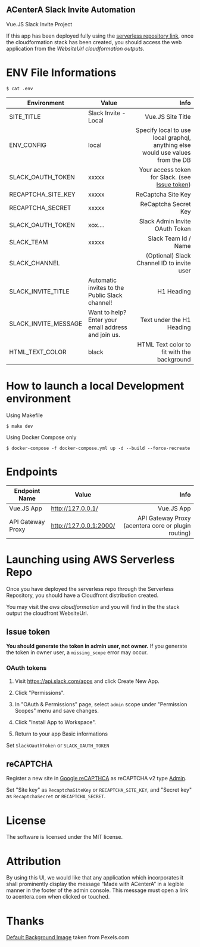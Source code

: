 ACenterA Slack Invite Automation
------------

Vue.JS Slack Invite Project

If this app has been deployed fully using the [serverless repository link](https://serverlessrepo.aws.amazon.com/applications/arn:aws:serverlessrepo:us-east-1:356769441913:applications~slack-invite), once the cloudformation stack has been created, you should access the web application from the *WebsiteUrl cloudformation outputs*.

# ENV File Informations

    $ cat .env

| Environment   | Value          | Info  |
| ------------- |---------------| -----:|
| SITE_TITLE | Slack Invite - Local | Vue.JS Site Title |
| ENV_CONFIG | local | Specify local to use local graphql, anything else would use values from the DB |
| SLACK_OAUTH_TOKEN | xxxxx | Your access token for Slack. (see [Issue token](#issue-token)) |
| RECAPTCHA_SITE_KEY | xxxxx | ReCaptcha Site Key |
| RECAPTCHA_SECRET | xxxxx | ReCaptcha Secret Key |
| SLACK_OAUTH_TOKEN | xox.... | Slack Admin Invite OAuth Token |
| SLACK_TEAM | xxxxx | Slack Team Id / Name |
| SLACK_CHANNEL | | (Optional) Slack Channel ID to invite user |
| SLACK_INVITE_TITLE | Automatic invites to the Public Slack channel! | H1 Heading |
| SLACK_INVITE_MESSAGE | Want to help? Enter your email address and join us. | Text under the H1 Heading |
| HTML_TEXT_COLOR | black | HTML Text color to fit with the background |

# How to launch a local Development environment

Using Makefile

    $ make dev

Using Docker Compose only

    $ docker-compose -f docker-compose.yml up -d --build --force-recreate


# Endpoints

| Endpoint Name  | Value          | Info  |
| ------------- |---------------| -----:|
| Vue.JS App | http://127.0.0.1/ | Vue.JS App |
| API Gateway Proxy | http://127.0.0.1:2000/ | API Gateway Proxy (acentera core or plugin routing) |

# Launching using AWS Serverless Repo

Once you have deployed the serverless repo through the Serverless Repository, you should have a Cloudfront distribution created.

You may visit the *aws cloudformation* and you will find in the the stack output the cloudfront WebsiteUrl.


## Issue token
**You should generate the token in admin user, not owner.** If you generate the token in owner user, a `missing_scope` error may occur.

### OAuth tokens

1. Visit <https://api.slack.com/apps> and click Create New App.

2. Click "Permissions".

3. In "OAuth & Permissions" page, select `admin` scope under "Permission Scopes" menu and save changes.

4. Click "Install App to Workspace".

5. Return to your app Basic informations

Set `SlackOauthToken` or `SLACK_OAUTH_TOKEN`


## reCAPTCHA
Register a new site in [Google reCAPTHCA](https://www.google.com/recaptcha/)
as reCAPTCHA v2 type [Admin](https://www.google.com/recaptcha/admin/).

Set "Site key" as `RecaptchaSiteKey` or `RECAPTCHA_SITE_KEY`,
and "Secret key" as `RecaptchaSecret` or `RECAPTCHA_SECRET`.


# License
The software is licensed under the MIT license.

# Attribution
By using this UI, we would like that any application which incorporates it shall prominently display the message “Made with ACenterA” in a legible manner in the footer of the admin console. This message must open a link to acentera.com when clicked or touched.

# Thanks

[Default Background Image](https://www.pexels.com/photo/blue-and-purple-cosmic-sky-956999/) taken from Pexels.com
